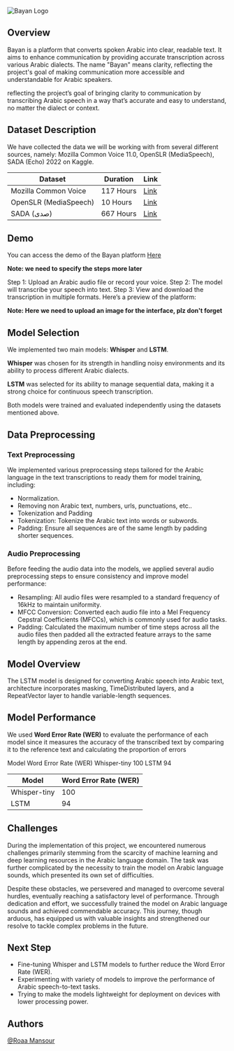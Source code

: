 ![Bayan Logo](https://media.discordapp.net/attachments/1295421459975376916/1297875599590821969/Bayan_Interface_tp.png?ex=6718d5d8&is=67178458&hm=ad8d4966549a59496977334d6b78309d5f9c067b900371fbc0caae5ad36f19a0&=&format=webp&quality=lossless&width=881&height=140)

## Overview
Bayan is a platform that converts spoken Arabic into clear, readable text. It aims to enhance communication by providing accurate transcription across various Arabic dialects. The name "Bayan" means clarity, reflecting the project's goal of making communication more accessible and understandable for Arabic speakers.

reflecting the project’s goal of bringing clarity to communication by transcribing Arabic speech in a way that’s accurate and easy to understand, no matter the dialect or context.


## Dataset Description
We have collected the data we will be working with from several different sources, namely: Mozilla Common Voice 11.0, OpenSLR (MediaSpeech), SADA (Echo) 2022 on Kaggle.

| Dataset                | Duration   | Link |
|------------------------|------------|------|
| Mozilla Common Voice    | 117 Hours  | [Link](https://huggingface.co/datasets/mozilla-foundation/common_voice_11_0/viewer/ar) |
| OpenSLR (MediaSpeech)   | 10 Hours   | [Link](https://openslr.org/108/) |
| SADA (صدى)              | 667 Hours  | [Link](https://www.kaggle.com/datasets/sdaiancai/sada2022) |

## Demo
You can access the demo of the Bayan platform [Here](#)

**Note: we need to specify the steps more later**

Step 1: Upload an Arabic audio file or record your voice.
Step 2: The model will transcribe your speech into text.
Step 3: View and download the transcription in multiple formats.
Here’s a preview of the platform:

**Note: Here we need to upload an image for the interface, plz don't forget**


## Model Selection
We implemented two main models: **Whisper** and **LSTM**.

**Whisper** was chosen for its strength in handling noisy environments and its ability to process different Arabic dialects.

**LSTM** was selected for its ability to manage sequential data, making it a strong choice for continuous speech transcription.

Both models were trained and evaluated independently using the datasets mentioned above.


## Data Preprocessing
### Text Preprocessing
We implemented various preprocessing steps tailored for the Arabic language in the text transcriptions to ready them for model training, including:

- Normalization.
- Removing non Arabic text, numbers, urls, punctuations, etc..
- Tokenization and Padding
- Tokenization: Tokenize the Arabic text into words or subwords.
- Padding: Ensure all sequences are of the same length by padding shorter sequences.
  
### Audio Preprocessing
Before feeding the audio data into the models, we applied several audio preprocessing steps to ensure consistency and improve model performance:

- Resampling: All audio files were resampled to a standard frequency of 16kHz to maintain uniformity.
- MFCC Conversion: Converted each audio file into a Mel Frequency Cepstral Coefficients (MFCCs), which is commonly used for audio tasks.
- Padding: Calculated the maximum number of time steps across all the audio files then padded all the extracted feature arrays to the same length by appending zeros at the end.

## Model Overview
The LSTM model is designed for converting Arabic speech into Arabic text, architecture incorporates masking, TimeDistributed layers, and a RepeatVector layer to handle variable-length sequences.


## Model Performance
We used **Word Error Rate (WER)** to evaluate the performance of each model since it measures the accuracy of the transcribed text by comparing it to the reference text and calculating the proportion of errors

Model	Word Error Rate (WER)
Whisper-tiny	100
LSTM	94

| Model      | Word Error Rate (WER)   |
|------------------|------------|
| Whisper-tiny  |  100 |
| LSTM     | 94  |

## Challenges
During the implementation of this project, we encountered numerous challenges primarily stemming from the scarcity of machine learning and deep learning resources in the Arabic language domain. The task was further complicated by the necessity to train the model on Arabic language sounds, which presented its own set of difficulties.

Despite these obstacles, we persevered and managed to overcome several hurdles, eventually reaching a satisfactory level of performance. Through dedication and effort, we successfully trained the model on Arabic language sounds and achieved commendable accuracy. This journey, though arduous, has equipped us with valuable insights and strengthened our resolve to tackle complex problems in the future.


## Next Step
- Fine-tuning Whisper and LSTM models to further reduce the Word Error Rate (WER).
- Experimenting with variety of models to improve the performance of Arabic speech-to-text tasks.
- Trying to make the models lightweight for deployment on devices with lower processing power.

## Authors

 [@Roaa Mansour](https://github.com/RoaaAljedaani)